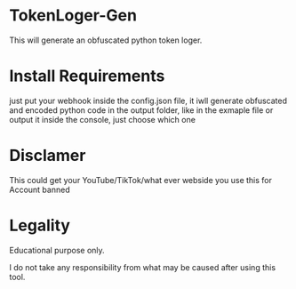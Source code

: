 # TokenLoger-Gen
This will generate an obfuscated python token loger.

# Install Requirements
just put your webhook inside the config.json file, it iwll generate obfuscated and encoded python code in the output folder, like in the exmaple file or output it inside the console, just choose which one

# Disclamer
This could get your YouTube/TikTok/what ever webside you use this for Account banned

# Legality
Educational purpose only.

I do not take any responsibility from what may be caused after using this tool.
